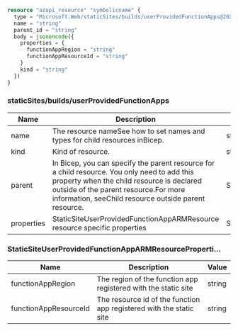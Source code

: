 ```terraform
resource "azapi_resource" "symbolicname" {
  type = "Microsoft.Web/staticSites/builds/userProvidedFunctionApps@2022-09-01"
  name = "string"
  parent_id = "string"
  body = jsonencode({
    properties = {
      functionAppRegion = "string"
      functionAppResourceId = "string"
    }
    kind = "string"
  })
}

```

### staticSites/builds/userProvidedFunctionApps

| Name | Description | Value |
|-|-|-|
| name | The resource nameSee how to set names and types for child resources inBicep. | string (required) |
| kind | Kind of resource. | string |
| parent | In Bicep, you can specify the parent resource for a child resource. You only need to add this property when the child resource is declared outside of the parent resource.For more information, seeChild resource outside parent resource. | Symbolic name for resource of type: builds |
| properties | StaticSiteUserProvidedFunctionAppARMResource resource specific properties | StaticSiteUserProvidedFunctionAppARMResourceProperti... |


### StaticSiteUserProvidedFunctionAppARMResourceProperti...

| Name | Description | Value |
|-|-|-|
| functionAppRegion | The region of the function app registered with the static site | string |
| functionAppResourceId | The resource id of the function app registered with the static site | string |



